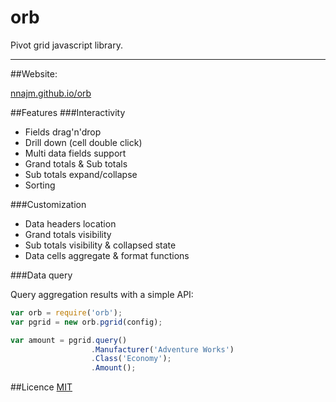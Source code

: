 orb
===

Pivot grid javascript library.
<hr/>

##Website:

[nnajm.github.io/orb](http://nnajm.github.io/orb/)

##Features
###Interactivity
- Fields drag'n'drop
- Drill down (cell double click)
- Multi data fields support
- Grand totals &amp; Sub totals
- Sub totals expand/collapse
- Sorting

###Customization
- Data headers location	
- Grand totals visibility	
- Sub totals visibility &amp; collapsed state	
- Data cells aggregate &amp; format functions	

###Data query

Query aggregation results with a simple API:

```javascript
var orb = require('orb');
var pgrid = new orb.pgrid(config);

var amount = pgrid.query()
                  .Manufacturer('Adventure Works')
                  .Class('Economy');
                  .Amount();
```


##Licence
[MIT](https://github.com/nnajm/orb/blob/master/LICENSE)
